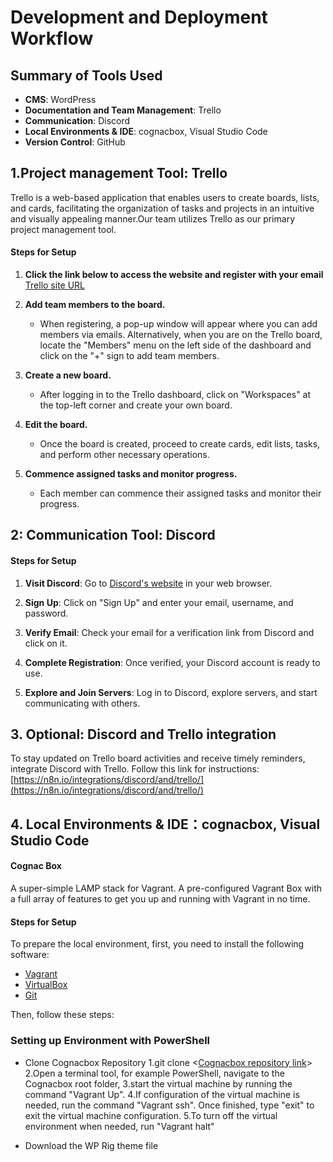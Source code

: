 # Development and Deployment Workflow

## Summary of Tools Used
- **CMS**: WordPress
- **Documentation and Team Management**: Trello
- **Communication**: Discord
- **Local Environments & IDE**: cognacbox, Visual Studio Code
- **Version Control**: GitHub

## 1.Project management Tool: Trello
Trello is a web-based application that enables users to create boards, lists, and cards, facilitating the organization of tasks and projects in an intuitive and visually appealing manner.Our team utilizes Trello as our primary project management tool. 

#### Steps for Setup

1. **Click the link below to access the website and register with your email**
   [Trello site URL](https://trello.com/)
   
2. **Add team members to the board.**
   - When registering, a pop-up window will appear where you can add members via emails. Alternatively, when you are on the Trello board, locate the "Members" menu on the left side of the dashboard and click on the "+" sign to add team members.
     
3. **Create a new board.**
   - After logging in to the Trello dashboard, click on "Workspaces" at the top-left corner and create your own board.
     
4. **Edit the board.**
   - Once the board is created, proceed to create cards, edit lists, tasks, and perform other necessary operations.
5. **Commence assigned tasks and monitor progress.**
   - Each member can commence their assigned tasks and monitor their progress.


## 2: Communication Tool: Discord

#### Steps for Setup

1. **Visit Discord**: Go to [Discord's website](https://discord.com/) in your web browser.

2. **Sign Up**: Click on "Sign Up" and enter your email, username, and password.

3. **Verify Email**: Check your email for a verification link from Discord and click on it.

4. **Complete Registration**: Once verified, your Discord account is ready to use.

5. **Explore and Join Servers**: Log in to Discord, explore servers, and start communicating with others.


## 3. Optional: Discord and Trello integration

To stay updated on Trello board activities and receive timely reminders, integrate Discord with Trello. Follow this link for instructions: [https://n8n.io/integrations/discord/and/trello/](https://n8n.io/integrations/discord/and/trello/)

## 4. Local Environments & IDE：cognacbox, Visual Studio Code
#### Cognac Box
A super-simple LAMP stack for Vagrant.
A pre-configured Vagrant Box with a full array of features to get you up and running with Vagrant in no time.

#### Steps for Setup

To prepare the local environment, first, you need to install the following software:

- [Vagrant](https://www.vagrantup.com/)
- [VirtualBox](https://www.virtualbox.org/)
- [Git](https://git-scm.com/)

Then, follow these steps:
### Setting up Environment with PowerShell

- Clone Cognacbox Repository
1.git clone <[Cognacbox repository link](https://github.com/reddingwebpro/cognacbox)> <local folder path>
2.Open a terminal tool, for example PowerShell, navigate to the Cognacbox root folder,
3.start the virtual machine by running the command "Vagrant Up".
4.If configuration of the virtual machine is needed, run the command "Vagrant ssh". Once finished, type "exit" to exit the virtual machine configuration.
5.To turn off the virtual environment when needed, run "Vagrant halt"

- Download the WP Rig theme file
  
  
  
